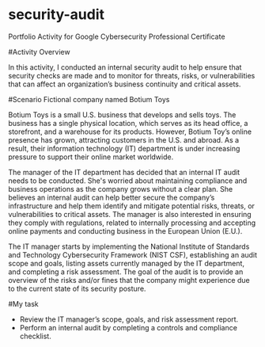 # security-audit
Portfolio Activity for Google Cybersecurity Professional Certificate


#Activity Overview

In this activity, I conducted an internal security audit to help ensure that security checks are made and to monitor for threats, risks, or vulnerabilities that can affect an organization’s business continuity and critical assets. 

#Scenario
Fictional company named Botium Toys

Botium Toys is a small U.S. business that develops and sells toys. The business has a single physical location, which serves as its head office, a storefront, and a warehouse for its products. However, Botium Toy’s online presence has grown, attracting customers in the U.S. and abroad. As a result, their information technology (IT) department is under increasing pressure to support their online market worldwide. 

The manager of the IT department has decided that an internal IT audit needs to be conducted. She's worried about maintaining compliance and business operations as the company grows without a clear plan. She believes an internal audit can help better secure the company’s infrastructure and help them identify and mitigate potential risks, threats, or vulnerabilities to critical assets. The manager is also interested in ensuring they comply with regulations, related to internally processing and accepting online payments and conducting business in the European Union (E.U.).   

The IT manager starts by implementing the National Institute of Standards and Technology Cybersecurity Framework (NIST CSF), establishing an audit scope and goals, listing assets currently managed by the IT department, and completing a risk assessment. The goal of the audit is to provide an overview of the risks and/or fines that the company might experience due to the current state of its security posture.

#My task
- Review the IT manager’s scope, goals, and risk assessment report.
- Perform an internal audit by completing a controls and compliance checklist. 
